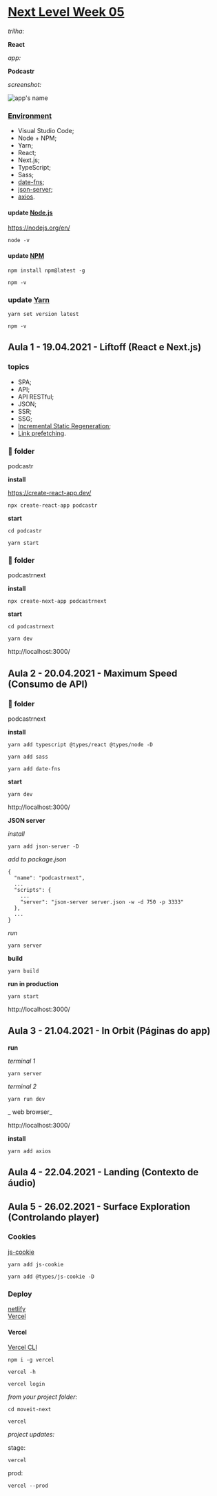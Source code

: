 # [Next Level Week 05](https://nextlevelweek.com/)

_trilha:_  

**React**  

_app:_  

**Podcastr**

_screenshot:_  

![app's name](./.github/...)

### [Environment](https://www.notion.so/Configura-es-do-ambiente-6dd0c69e71e141ef9492b00ba310a2fe)

- Visual Studio Code;
- Node + NPM;
- Yarn;
- React;
- Next.js;
- TypeScript;
- Sass;
- [date-fns](https://date-fns.org/);
- [json-server](https://github.com/typicode/json-server);
- [axios](https://axios-http.com/).

#### update [Node.js](https://nodejs.org/en/)

https://nodejs.org/en/  

```
node -v
```

#### update [NPM](https://www.npmjs.com/package/npm)

```
npm install npm@latest -g
```

```
npm -v
```

### update [Yarn](https://yarnpkg.com/)

```
yarn set version latest
```

```
npm -v
```

## Aula 1 - 19.04.2021 - Liftoff (React e Next.js)

### **topics**

- SPA;
- API;
- API RESTful;
- JSON;
- SSR;
- SSG;
- [Incremental Static Regeneration](https://nextjs.org/docs/basic-features/data-fetching#incremental-static-regeneration);
- [Link prefetching](https://developer.mozilla.org/en-US/docs/Web/HTTP/Link_prefetching_FAQ).

### :file_folder: **folder**

podcastr

**install**  

https://create-react-app.dev/  

```
npx create-react-app podcastr
```

**start**  

```
cd podcastr
```

```
yarn start
```

### :file_folder: **folder**

podcastrnext

**install**  

```
npx create-next-app podcastrnext
```

**start**  

```
cd podcastrnext
```

```
yarn dev
```

http://localhost:3000/  

## Aula 2 - 20.04.2021 - Maximum Speed (Consumo de API)

### :file_folder: **folder**

podcastrnext

**install**  

```
yarn add typescript @types/react @types/node -D
```

```
yarn add sass
```

```
yarn add date-fns
```

**start**  

```
yarn dev
```

http://localhost:3000/  

**JSON server**

_install_  
```
yarn add json-server -D
```

_add to package.json_  
```
{
  "name": "podcastrnext",
  ...
  "scripts": {
    ...
    "server": "json-server server.json -w -d 750 -p 3333"
  },
  ...
}
```

_run_  
```
yarn server
```

**build**

```
yarn build
```

**run in production**

```
yarn start
```

http://localhost:3000/  

## Aula 3 - 21.04.2021 - In Orbit (Páginas do app)

**run**

_terminal 1_  

```
yarn server
```

_terminal 2_  

```
yarn run dev
```

_ web browser_  

http://localhost:3000/  

**install**

```
yarn add axios
```

## Aula 4 - 22.04.2021 - Landing (Contexto de áudio)

## Aula 5 - 26.02.2021 - Surface Exploration (Controlando player)

### Cookies

[js-cookie](https://github.com/js-cookie/js-cookie)  

```
yarn add js-cookie
```

```
yarn add @types/js-cookie -D
```

### Deploy

[netlify](https://www.netlify.com/)  
[Vercel](https://vercel.com/)  

#### Vercel

[Vercel CLI](https://vercel.com/download)  

```
npm i -g vercel
```

```
vercel -h
```

```
vercel login
```

_from your project folder:_  

```
cd moveit-next
```

```
vercel
```

_project updates:_  

stage:  

```
vercel
```

prod:  

```
vercel --prod
```